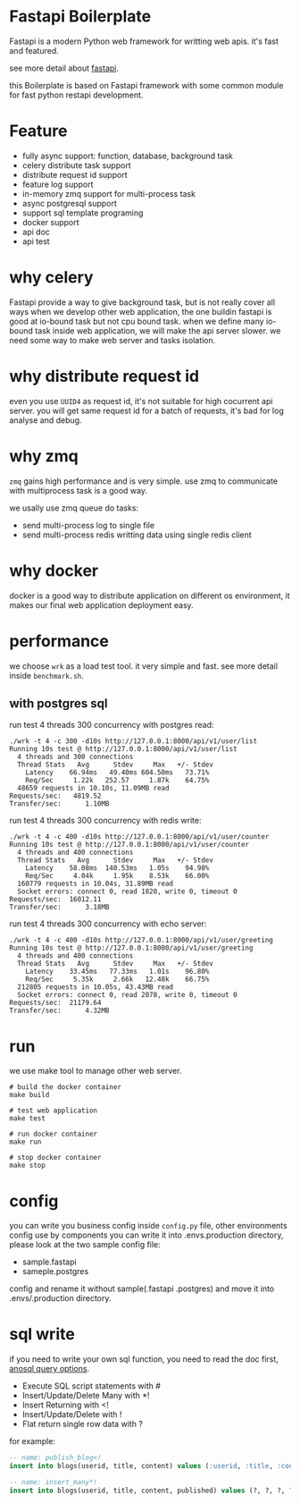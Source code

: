 # Fastapi Boilerplate

Fastapi is a modern Python web framework for writting web apis. it's fast and 
featured.

see more detail about [fastapi](https://github.com/tiangolo/fastapi).

this Boilerplate is based on Fastapi framework with some common module for fast 
python restapi development.

# Feature

- fully async support: function, database, background task
- celery distribute task support
- distribute request id support
- feature log support
- in-memory zmq support for multi-process task
- async postgresql support
- support sql template programing
- docker support 
- api doc
- api test

# why celery

Fastapi provide a way to give background task, but is not really cover all ways when we develop other web application, the one buildin fastapi is good at io-bound task but not cpu bound task. when we define many io-bound task inside web application, we will make the api server slower. we need some way to make web server and tasks isolation.

# why distribute request id

even you use `UUID4` as request id, it's not suitable for high cocurrent api server. you will get same request id for a batch of requests, it's bad for log analyse and debug.

# why zmq

`zmq` gains high performance and is very simple. use zmq to communicate with multiprocess task is a good way. 

we usally use zmq queue do tasks:
- send multi-process log to single file
- send multi-process redis writting data using single redis client

# why docker

docker is a good way to distribute application on different os environment, it makes our final web application deployment easy.

# performance

we choose `wrk` as a load test tool. it very simple and fast. see more detail inside `benchmark.sh`.

## with postgres sql

run test 4 threads 300 concurrency with postgres read:

```shell
./wrk -t 4 -c 300 -d10s http://127.0.0.1:8000/api/v1/user/list
Running 10s test @ http://127.0.0.1:8000/api/v1/user/list
  4 threads and 300 connections
  Thread Stats   Avg      Stdev     Max   +/- Stdev
    Latency    66.94ms   49.40ms 604.50ms   73.71%
    Req/Sec     1.22k   252.57     1.87k    64.75%
  48659 requests in 10.10s, 11.09MB read
Requests/sec:   4819.52
Transfer/sec:      1.10MB
```

run test 4 threads 300 concurrency with redis write:
```shell
./wrk -t 4 -c 400 -d10s http://127.0.0.1:8000/api/v1/user/counter
Running 10s test @ http://127.0.0.1:8000/api/v1/user/counter
  4 threads and 400 connections
  Thread Stats   Avg      Stdev     Max   +/- Stdev
    Latency    58.08ms  140.53ms   1.05s    94.98%
    Req/Sec     4.04k     1.95k    8.53k    66.00%
  160779 requests in 10.04s, 31.89MB read
  Socket errors: connect 0, read 1820, write 0, timeout 0
Requests/sec:  16012.11
Transfer/sec:      3.18MB
```

run test 4 threads 300 concurrency with echo server:
```shell
./wrk -t 4 -c 400 -d10s http://127.0.0.1:8000/api/v1/user/greeting
Running 10s test @ http://127.0.0.1:8000/api/v1/user/greeting
  4 threads and 400 connections
  Thread Stats   Avg      Stdev     Max   +/- Stdev
    Latency    33.45ms   77.33ms   1.01s    96.80%
    Req/Sec     5.35k     2.66k   12.48k    66.75%
  212805 requests in 10.05s, 43.43MB read
  Socket errors: connect 0, read 2078, write 0, timeout 0
Requests/sec:  21179.64
Transfer/sec:      4.32MB
```

# run

we use make tool to manage other web server.

``` shell
# build the docker container
make build

# test web application
make test

# run docker container
make run

# stop docker container
make stop
```

# config

you can write you business config inside `config.py` file, other environments config use by components you can write it into .envs.production directory, please look at the two sample config file:
- sample.fastapi
- sameple.postgres

config and rename it without sample(.fastapi .postgres) and move it into .envs/.production directory.

# sql write

if you need to write your own sql function, you need to read the doc first, [anosql query options](https://anosql.readthedocs.io/en/latest/defining_queries.html#query-operations).

-  Execute SQL script statements with #
-  Insert/Update/Delete Many with *!
-  Insert Returning with <!
-  Insert/Update/Delete with !
-  Flat return single row data with ?

for example:
```sql
-- name: publish_blog<!
insert into blogs(userid, title, content) values (:userid, :title, :content);

-- name: insert_many*!
insert into blogs(userid, title, content, published) values (?, ?, ?, ?);
```